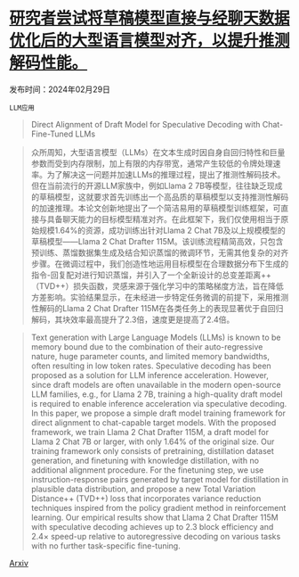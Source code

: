 # [研究者尝试将草稿模型直接与经聊天数据优化后的大型语言模型对齐，以提升推测解码性能。](https://arxiv.org/abs/2403.00858)

发布时间：2024年02月29日

`LLM应用`

> Direct Alignment of Draft Model for Speculative Decoding with Chat-Fine-Tuned LLMs

> 众所周知，大型语言模型（LLMs）在文本生成时因自身自回归特性和巨量参数而受到内存限制，加上有限的内存带宽，通常产生较低的令牌处理速率。为了解决这一问题并加速LLMs的推理过程，提出了推测性解码技术。但在当前流行的开源LLM家族中，例如Llama 2 7B等模型，往往缺乏现成的草稿模型，这就要求首先训练出一个高品质的草稿模型以支持推测性解码的加速推理。本论文创新地提出了一个简洁易用的草稿模型训练框架，可直接与具备聊天能力的目标模型精准对齐。在此框架下，我们仅使用相当于原始规模1.64%的资源，成功训练出针对Llama 2 Chat 7B及以上规模模型的草稿模型——Llama 2 Chat Drafter 115M。该训练流程精简高效，只包含预训练、蒸馏数据集生成及结合知识蒸馏的微调环节，无需其他复杂的对齐步骤。在微调过程中，我们创造性地运用目标模型在合理数据分布下生成的指令-回复配对进行知识蒸馏，并引入了一个全新设计的总变差距离++（TVD++）损失函数，灵感来源于强化学习中的策略梯度方法，旨在降低方差影响。实验结果显示，在未经进一步特定任务微调的前提下，采用推测性解码的Llama 2 Chat Drafter 115M在各类任务上的表现显著优于自回归解码，其块效率最高提升了2.3倍，速度更是提高了2.4倍。

> Text generation with Large Language Models (LLMs) is known to be memory bound due to the combination of their auto-regressive nature, huge parameter counts, and limited memory bandwidths, often resulting in low token rates. Speculative decoding has been proposed as a solution for LLM inference acceleration. However, since draft models are often unavailable in the modern open-source LLM families, e.g., for Llama 2 7B, training a high-quality draft model is required to enable inference acceleration via speculative decoding. In this paper, we propose a simple draft model training framework for direct alignment to chat-capable target models. With the proposed framework, we train Llama 2 Chat Drafter 115M, a draft model for Llama 2 Chat 7B or larger, with only 1.64\% of the original size. Our training framework only consists of pretraining, distillation dataset generation, and finetuning with knowledge distillation, with no additional alignment procedure. For the finetuning step, we use instruction-response pairs generated by target model for distillation in plausible data distribution, and propose a new Total Variation Distance++ (TVD++) loss that incorporates variance reduction techniques inspired from the policy gradient method in reinforcement learning. Our empirical results show that Llama 2 Chat Drafter 115M with speculative decoding achieves up to 2.3 block efficiency and 2.4$\times$ speed-up relative to autoregressive decoding on various tasks with no further task-specific fine-tuning.

[Arxiv](https://arxiv.org/abs/2403.00858)